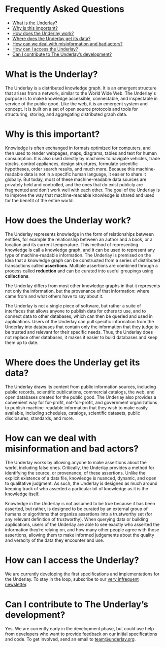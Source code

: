 # Frequently Asked Questions

- [What is the Underlay?](#what-is-the-underlay)
- [Why is this important?](#why-is-this-important)
- [How does the Underlay work?](#how-does-the-underlay-work)
- [Where does the Underlay get its data?](#where-does-the-underlay-get-its-data)
- [How can we deal with misinformation and bad actors?](#how-can-we-deal-with-misinformation-and-bad-actors)
- [How can I access the Underlay?](#how-can-i-access-the-underlay)
- [Can I contribute to The Underlay’s development?](#can-i-contribute-to-the-underlays-development)

# What is the Underlay?

The Underlay is a distributed knowledge graph. It is an emergent structure that arises from a network, similar to the World Wide Web. The Underlay's purpose is to make knowledge accessible, connectable, and inspectable in service of the public good. Like the web, it is an emergent system and concept. It is built on a set of open source protocols and tools for structuring, storing, and aggregating distributed graph data.

# Why is this important?

Knowledge is often exchanged in formats optimized for computers, and then used to render webpages, maps, diagrams, tables and text for human consumption. It is also used directly by machines to navigate vehicles, trade stocks, control appliances, design structures, formulate scientific hypotheses, order search results, and much more. Because this machine-readable data is not in a specific human language, it easier to share it globally. But today, most of these machine-readable data sources are privately held and controlled, and the ones that do exist publicly are fragmented and don’t work well with each other. The goal of the Underlay is to improve the way that machine-readable knowledge is shared and used for the benefit of the entire world.

# How does the Underlay work?

The Underlay represents knowledge in the form of relationships between entities, for example the relationship between an author and a book, or a location and its current temperature. This method of representing knowledge is call a knowledge graph, and it can be used to represent any type of machine-readable information. The Underlay is premised on the idea that a knowledge graph can be constructed from a series of distributed transactions called **assertions**. Multiple assertions are combined through a process called **reduction** and can be curated into useful groupings using **collections**.

The Underlay differs from most other knowledge graphs in that it represents not only the information, but the provenance of that information: where came from and what others have to say about it.

The Underlay is not a single piece of software, but rather a suite of interfaces that allows anyone to publish data for others to use, and to connect data to other databases, which can then be queried and used in applications. Users of the Underlay can pull specific information from the Underlay into databases that contain only the information that they judge to be trusted and relevant for their specific needs. Thus, the Underlay does not replace other databases, it makes it easier to build databases and keep them up to date.

# Where does the Underlay get its data?

The Underlay draws its content from public information sources, including public records, scientific publications, commercial catalogs, the web, and open databases created for the public good. The Underlay also provides a convenient way for for-profit, not-for-profit, and government organizations to publish machine-readable information that they wish to make easily available, including schedules, catalogs, scientific datasets, public disclosures, standards, and more.

# How can we deal with misinformation and bad actors?

The Underlay works by allowing anyone to make assertions about the world, including false ones. Critically, the Underlay provides a method for identifying the source, or provenance, of these assertions. Unlike the explicit existence of a data file, knowledge is nuanced, dynamic, and open to qualitative judgment. As such, the Underlay is designed as much around keeping track of who asserted a particular bit of knowledge as it is the knowledge itself.

Knowledge in the Underlay is not assumed to be true because it has been asserted, but rather, is designed to be curated by an external group of humans or algorithms that organize assertions into a trustworthy set (for any relevant definition of trustworthy). When querying data or building applications, users of the Underlay are able to see exactly who asserted the information they’re relying on, and how many other people agree with those assertions, allowing them to make informed judgements about the quality and veracity of the data they encounter and use.

# How can I access the Underlay?

We are currently developing the first specifications and implementations for the Underlay. To stay in the loop, subscribe to our [very infrequent newsletter](https://eepurl.com/gJL39b).

# Can I contribute to The Underlay’s development?

Yes. We are currently early in the development phase, but could use help from developers who want to provide feedback on our initial specifications and code. To get involved, send an email to [team@underlay.org](mailto:team@underlay.org).